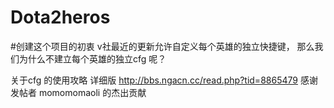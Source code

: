 # Dota2heros
#创建这个项目的初衷
v社最近的更新允许自定义每个英雄的独立快捷键，
那么我们为什么不建立每个英雄的独立cfg 呢？ 


关于cfg 的使用攻略
详细版 http://bbs.ngacn.cc/read.php?tid=8865479 
感谢发帖者 momomomaoli  的杰出贡献

